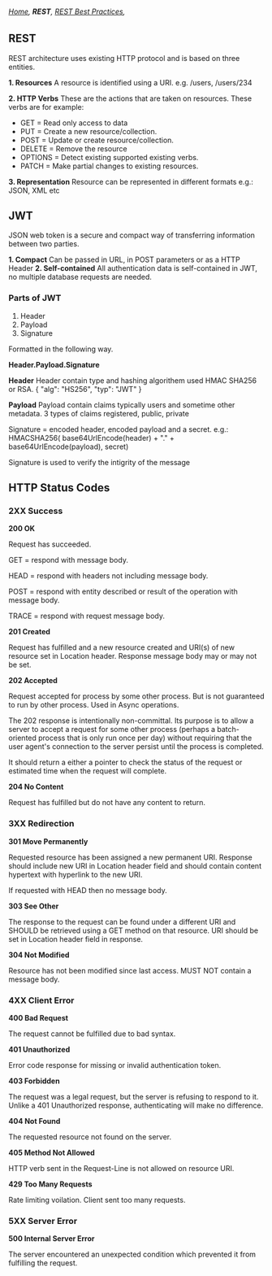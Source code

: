 ###### *[Home](https://tashbalrai.github.io)*, **REST**, [REST Best Practices](https://tashbalrai.github.io/php/rest/basics2.html),

## REST
REST architecture uses existing HTTP protocol and is based on three entities.

**1. Resources**
A resource is identified using a URI. e.g. /users, /users/234

**2. HTTP Verbs**
These are the actions that are taken on resources. These verbs are for example:
- GET = Read only access to data
- PUT = Create a new resource/collection.
- POST = Update or create resource/collection.
- DELETE = Remove the resource
- OPTIONS = Detect existing supported existing verbs.
- PATCH = Make partial changes to existing resources.

**3. Representation**
Resource can be represented in different formats e.g.: JSON, XML etc

## JWT
JSON web token is a secure and compact way of transferring information between two parties.

**1. Compact** Can be passed in URL, in POST parameters or as a HTTP Header
**2. Self-contained** All authentication data is self-contained in JWT, no multiple database requests are needed.

### Parts of JWT 

1. Header 
2. Payload 
3. Signature 

Formatted in the following way.

**Header.Payload.Signature**

**Header** 
Header contain type and hashing algorithem used HMAC SHA256 or RSA.
{
  "alg": "HS256",
  "typ": "JWT"
}

**Payload**
Payload contain claims typically users and sometime other metadata. 3 types of claims registered, public, private

Signature = encoded header, encoded payload and a secret. e.g.:
HMACSHA256(
  base64UrlEncode(header) + "." +
  base64UrlEncode(payload),
  secret)

Signature is used to verify the intigrity of the message

## HTTP Status Codes

### 2XX Success

**200 OK** 

Request has succeeded.

GET = respond with message body.

HEAD = respond with headers not including message body.

POST = respond with entity described or result of the operation with message body.

TRACE = respond with request message body.


**201 Created** 

Request has fulfilled and a new resource created and URI(s) of new resource set in Location header. Response message body may or may not be set.

**202 Accepted**

Request accepted for process by some other process. But is not guaranteed to run by other process. Used in Async operations.

The 202 response is intentionally non-committal. Its purpose is to allow a server to accept a request for some other process (perhaps a batch-oriented process that is only run once per day) without requiring that the user agent's connection to the server persist until the process is completed.

It should return a either a pointer to check the status of the request or estimated time when the request will complete.

**204 No Content**

Request has fulfilled but do not have any content to return.

### 3XX Redirection

**301 Move Permanently**

Requested resource has been assigned a new permanent URI. Response should include new URI in Location header field and should contain content hypertext with hyperlink to the new URI.

If requested with HEAD then no message body.

**303 See Other**

The response to the request can be found under a different URI and SHOULD be retrieved using a GET method on that resource. URI should be set in Location header field in response.

**304 Not Modified**

Resource has not been modified since last access. MUST NOT contain a message body.

### 4XX Client Error

**400 Bad Request**

The request cannot be fulfilled due to bad syntax.

**401 Unauthorized**

Error code response for missing or invalid authentication token.

**403 Forbidden**

The request was a legal request, but the server is refusing to respond to it. Unlike a 401 Unauthorized response, authenticating will make no difference.

**404 Not Found**

The requested resource not found on the server.

**405 Method Not Allowed**

HTTP verb sent in the Request-Line is not allowed on resource URI.

**429 Too Many Requests**

Rate limiting voilation. Client sent too many requests.

### 5XX Server Error

**500 Internal Server Error**

The server encountered an unexpected condition which prevented it from fulfilling the request.




